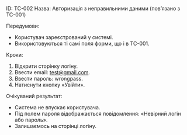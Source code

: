 ID: TC-002
Назва: Авторизація з неправильними даними (пов’язано з TC-001)

Передумови:
- Користувач зареєстрований у системі.
- Використовуються ті самі поля форми, що і в TC-001.

Кроки:
1. Відкрити сторінку логіну.
2. Ввести email: test@gmail.com.
3. Ввести пароль: wrongpass.
4. Натиснути кнопку «Увійти».

Очікуваний результат:
- Система не впускає користувача.
- Під полем пароля відображається повідомлення: «Невірний логін або пароль».
- Залишаємось на сторінці логіну.
